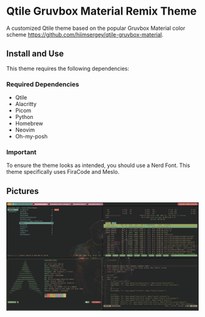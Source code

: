 # Qtile Gruvbox Material Remix Theme

A customized Qtile theme based on the popular Gruvbox Material color scheme https://github.com/hiimsergey/qtile-gruvbox-material.

## Install and Use

This theme requires the following dependencies:

### Required Dependencies
- Qtile
- Alacritty
- Picom
- Python
- Homebrew
- Neovim
- Oh-my-posh

### Important
To ensure the theme looks as intended, you should use a Nerd Font. This theme specifically uses FiraCode and Meslo.

## Pictures

![Gruvbox Material Remix](imgs/gruvbox.png)
